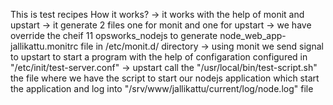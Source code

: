 This is test recipes
  How it works?
     -> it works with the help of monit and upstart
     -> it generate 2 files one for monit and one for upstart 
     -> we have override the cheif 11 opsworks_nodejs to generate node_web_app-jallikattu.monitrc file in /etc/monit.d/ directory
     -> using monit we send signal to upstart to start a program with the help of configaration configured in "/etc/init/test-server.conf"
     -> upstart call the "/usr/local/bin/test-script.sh" the file where we have the script to start our nodejs application which start the application and log into "/srv/www/jallikattu/current/log/node.log" file